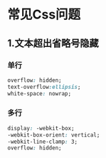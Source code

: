 # 常见Css问题

## 1.文本超出省略号隐藏

### 	单行

```css
overflow: hidden;
text-overflow:ellipsis;
white-space: nowrap;
```

### 	多行

```css
display: -webkit-box;
-webkit-box-orient: vertical;
-webkit-line-clamp: 3;
overflow: hidden;
```

